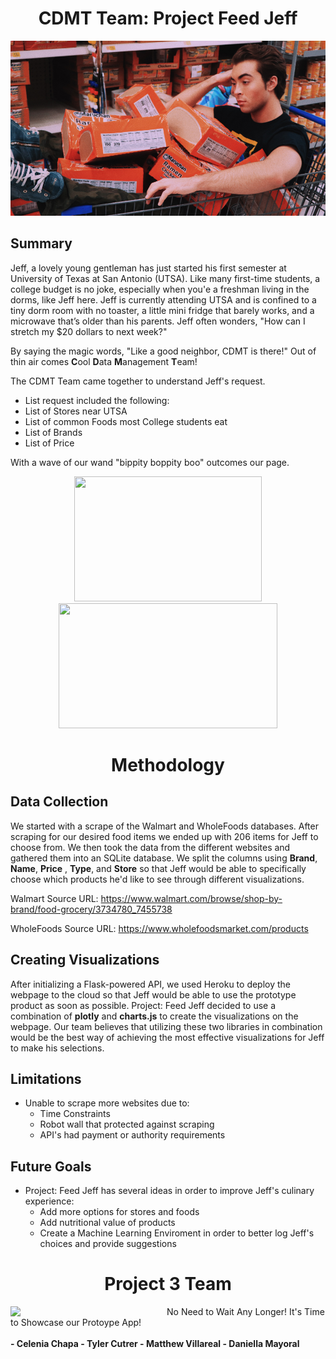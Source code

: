 <h1 align="center"> CDMT Team: Project Feed Jeff </h1>

![guy-with-ramen](readme-img/ramen-guy.png)

## Summary
Jeff, a lovely young gentleman has just started his first semester at University of Texas at San Antonio (UTSA). Like many first-time students, a college budget is no joke, especially when you'e a freshman living in the dorms, like Jeff here. Jeff is currently attending UTSA and is confined to a tiny dorm room with no toaster, a little mini fridge that barely works, and a microwave that’s older than his parents. Jeff often wonders, "How can I stretch my $20 dollars to next week?" 

By saying the magic words, "Like a good neighbor, CDMT is there!" Out of thin air comes **C**ool **D**ata **M**anagement **T**eam!

The CDMT Team came together to understand Jeff's request. 
* List request included the following:
* List of Stores near UTSA
* List of common Foods most College students eat 
* List of Brands
* List of Price

With a wave of our wand "bippity boppity boo" outcomes our page. 

<p align="center">
<img src= "http://cdn.abclocal.go.com/content/wpvi/images/cms/513058_1280x720.jpg"  width="300" height="200">
<img src= "http://blog.logomyway.com/wp-content/uploads/2017/02/walmart-store.jpg" width="350" height="200">
</p>
                                                                                                                                    
<h1 align="center"> Methodology </h1>

## Data Collection
We started with a scrape of the Walmart and WholeFoods databases. After scraping for our desired food items we ended up with 206 items for Jeff to choose from. We then took the data from the different websites and gathered them into an SQLite database. We split the columns using <b>Brand</b>, <b>Name</b>, <b>Price</b> , <b>Type</b>, and <b>Store</b> so that Jeff would be able to specifically choose which products he'd like to see through different visualizations. 

Walmart Source URL: https://www.walmart.com/browse/shop-by-brand/food-grocery/3734780_7455738

WholeFoods Source URL: https://www.wholefoodsmarket.com/products

## Creating Visualizations
After initializing a Flask-powered API, we used Heroku to deploy the webpage to the cloud so that Jeff would be able to use the prototype product as soon as possible. Project: Feed Jeff decided to use a combination of <b>plotly</b> and <b>charts.js</b> to create the visualizations on the webpage. Our team believes that utilizing these two libraries in combination would be the best way of achieving the most effective visualizations for Jeff to make his selections. 

## Limitations 
* Unable to scrape more websites due to:
  * Time Constraints 
  * Robot wall that protected against scraping 
  * API's had payment or authority requirements

## Future Goals 
* Project: Feed Jeff has several ideas in order to improve Jeff's culinary experience: 
  * Add more options for stores and foods
  * Add nutritional value of products
  * Create a Machine Learning Enviroment in order to better log Jeff's choices and provide suggestions

<h1 align="center">Project 3 Team</h1>
<img src= "https://media.giphy.com/media/C3O6NJeqH9nKjKrAJy/giphy.gif" align="left" width="250px" padding="10px"> No Need to Wait Any Longer! It's Time to Showcase our Protoype App!</br></br>
  <b>
  - Celenia Chapa
  - Tyler Cutrer
  - Matthew Villareal
  - Daniella Mayoral
  </b>
<br clear="left"/>
